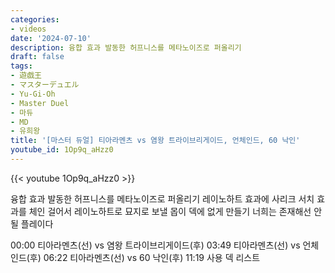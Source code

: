 ```yaml
---
categories:
- videos
date: '2024-07-10'
description: 융합 효과 발동한 허프니스를 메타노이즈로 퍼올리기
draft: false
tags:
- 遊戯王
- マスターデュエル
- Yu-Gi-Oh
- Master Duel
- 마듀
- MD
- 유희왕
title: '[마스터 듀얼] 티아라멘츠 vs 염왕 트라이브리게이드, 언체인드, 60 낙인'
youtube_id: 1Op9q_aHzz0
---
```



{{< youtube 1Op9q_aHzz0 >}}

융합 효과 발동한 허프니스를 메타노이즈로 퍼올리기
레이노하트 효과에 사리크 서치 효과를 체인 걸어서 레이노하트로 묘지로 보낼 몹이 덱에 없게 만들기
너희는 존재해선 안 될 플레이다

00:00 티아라멘츠(선) vs 염왕 트라이브리게이드(후)
03:49 티아라멘츠(선) vs 언체인드(후)
06:22 티아라멘츠(선) vs 60 낙인(후)
11:19 사용 덱 리스트